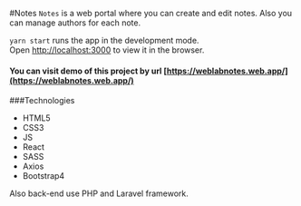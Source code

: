 #Notes
`Notes` is a web portal where you can create and edit notes. Also you can manage authors for each note.

`yarn start` runs the app in the development mode.<br />
Open [http://localhost:3000](http://localhost:3000) to view it in the browser.

#### You can visit demo of this project by url [https://weblabnotes.web.app/](https://weblabnotes.web.app/)

###Technologies
- HTML5
- CSS3
- JS
- React
- SASS
- Axios
- Bootstrap4

Also back-end use PHP and Laravel framework.

